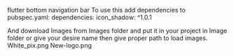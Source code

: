 
flutter bottom navigation bar
To use this add dependencies to pubspec.yaml:
dependencies:
  icon_shadow: ^1.0.1
 
 And download Images from Images folder and put it in your project in Image folder or give your desire name
 then give proper path to load images.
 White_pix.png
 New-logo.png
